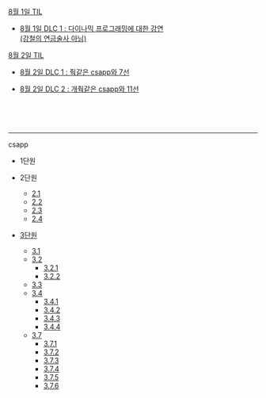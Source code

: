 [8월 1일 TIL](learn/08_1/TIL_0801.md)

- [8월 1일 DLC 1 : 다이나믹 프로그래밍에 대한 강연 <br>(강철의 연금술사 아님)](learn/08_1/TIL_0801+.md)

[8월 2일 TIL](learn/08_1/TIL_0802.md)

- [8월 2일 DLC 1 : 줙같은 csapp와 7선](learn/08_1/TIL_0802+.md)

- [8월 2일 DLC 2 : 개줙같은 csapp와 11선](learn/08_1/TIL_0802++.md)


<br><br><br>


___

csapp
- 1단원

- 2단원
    - [2.1](learn/TIL_0723.md)
    - [2.2](learn/TIL_0723+.md)
    - [2.3](learn/TIL_0722+.md)
    - [2.4](learn/TIL_0722++.md)
- [3단원](learn/TIL_0725.md)
    - [3.1](learn/TIL_0725.md)
    - [3.2](learn/TIL_0725.md)
        - [3.2.1](learn/TIL_0725.md)
        - [3.2.2](learn/TIL_0725++.md)
    - [3.3](learn/08_1/TIL_0802.md#csapp-33)
    - [3.4](learn/08_1/TIL_0802+.md#csapp-34)
        - [3.4.1](learn/08_1/TIL_0802+.md#csapp-341-피연산자-지정자)
        - [3.4.2](learn/08_1/TIL_0802+.md#csapp-342-데이터-이동-명령어)
        - [3.4.3](learn/08_1/TIL_0802+.md#343-데이터-이동-예제)
        - [3.4.4](learn/08_1/TIL_0802+.md#344-스택-데이터-푸시push-및-팝pop)
    - [3.7](learn/08_1/TIL_0802++.md)
        - [3.7.1](learn/08_1/TIL_0802++.md#371-런타임-스택)
        - [3.7.2](learn/08_1/TIL_0802++.md#372-제어-전달)
        - [3.7.3](learn/08_1/TIL_0802++.md#373-데이터-전달)
        - [3.7.4](learn/08_1/TIL_0802++.md#374-스택에-할당되는-지역-저장-공간)
        - [3.7.5](learn/08_1/TIL_0802++.md#375-레지스터에-저장되는-지역-데이터)
        - [3.7.6](learn/08_1/TIL_0802++.md#376-재귀-프로시저)